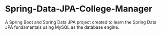 # Spring-Data-JPA-College-Manager
A Spring Boot and Spring Data JPA project created to learn the Spring Data JPA fundamentals using MySQL as the database engine.
